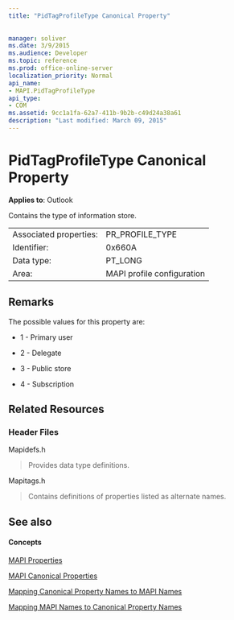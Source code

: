 ```yaml
---
title: "PidTagProfileType Canonical Property"
 
 
manager: soliver
ms.date: 3/9/2015
ms.audience: Developer
ms.topic: reference
ms.prod: office-online-server
localization_priority: Normal
api_name:
- MAPI.PidTagProfileType
api_type:
- COM
ms.assetid: 9cc1a1fa-62a7-411b-9b2b-c49d24a38a61
description: "Last modified: March 09, 2015"
---
```


# PidTagProfileType Canonical Property

  
  
**Applies to**: Outlook 
  
Contains the type of information store.
  
|||
|:-----|:-----|
|Associated properties:  <br/> |PR_PROFILE_TYPE  <br/> |
|Identifier:  <br/> |0x660A  <br/> |
|Data type:  <br/> |PT_LONG  <br/> |
|Area:  <br/> |MAPI profile configuration  <br/> |
   
## Remarks

The possible values for this property are:
  
- 1 - Primary user
    
- 2 - Delegate
    
- 3 - Public store
    
- 4 - Subscription
    
## Related Resources

### Header Files

Mapidefs.h
  
> Provides data type definitions.
    
Mapitags.h
  
> Contains definitions of properties listed as alternate names.
    
## See also

#### Concepts

[MAPI Properties](mapi-properties.md)
  
[MAPI Canonical Properties](mapi-canonical-properties.md)
  
[Mapping Canonical Property Names to MAPI Names](mapping-canonical-property-names-to-mapi-names.md)
  
[Mapping MAPI Names to Canonical Property Names](mapping-mapi-names-to-canonical-property-names.md)


